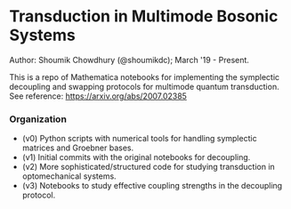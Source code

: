 # Transduction in Multimode Bosonic Systems
Author: Shoumik Chowdhury (@shoumikdc); March '19 - Present. 

This is a repo of Mathematica notebooks for implementing the symplectic decoupling and swapping protocols for multimode quantum transduction. See reference: https://arxiv.org/abs/2007.02385

### Organization
- (v0) Python scripts with numerical tools for handling symplectic matrices and Groebner bases. 
- (v1) Initial commits with the original notebooks for decoupling. 
- (v2) More sophisticated/structured code for studying transduction in optomechanical systems. 
- (v3) Notebooks to study effective coupling strengths in the decoupling protocol. 
